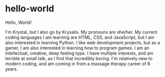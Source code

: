 # hello-world

Hello, World!

I'm Krystal, but I also go by Krysalis. My pronouns are she/her.
My current coding languages I am learning are HTML, CSS, and JavaScript, but I am also interested in learning Python. I like web development projects, but as a gamer, I am also interested in learning how to program games. I am an intellectual, creative, deep feeling type. I have multiple interests, and am terrible at small talk, as I find that incredibly boring. I'm relatively new to modern coding, and am coming in from a massage therapy career of 8 years.
